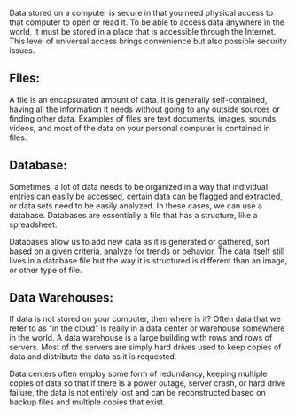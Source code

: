 Data stored on a computer is secure in that you need physical access to that computer to open or read it.  To be able to access data anywhere in the world, it must be stored in a place that is accessible through the Internet.  This level of universal access brings convenience but also possible security issues.

## Files:
A file is an encapsulated amount of data. It is generally self-contained, having all the information it needs without going to any outside sources or finding other data.  Examples of files are text documents, images, sounds, videos, and most of the data on your personal computer is contained in files.  

## Database:
Sometimes, a lot of data needs to be organized in a way that individual entries can easily be accessed, certain data can be flagged and extracted, or data sets need to be easily analyzed.  In these cases, we can use a database.  Databases are essentially a file that has a structure, like a spreadsheet.

Databases allow us to add new data as it is generated or gathered, sort based on a given criteria, analyze for trends or behavior.  The data itself still lives in a database file but the way it is structured is different than an image, or other type of file.

## Data Warehouses:
If data is not stored on your computer, then where is it?  Often data that we refer to as “in the cloud” is really in a data center or warehouse somewhere in the world.  A data warehouse is a large building with rows and rows of servers. Most of the servers are simply hard drives used to keep copies of data and distribute the data as it is requested.  

Data centers often employ some form of redundancy, keeping multiple copies of data so that if there is a power outage, server crash, or hard drive failure, the data is not entirely lost and can be reconstructed based on backup files and multiple copies that exist.
